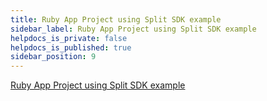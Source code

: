 ```yaml
---
title: Ruby App Project using Split SDK example
sidebar_label: Ruby App Project using Split SDK example
helpdocs_is_private: false
helpdocs_is_published: true
sidebar_position: 9
---
```


<p>
  <button hidden style={{borderRadius:'8px', border:'1px', fontFamily:'Courier New', fontWeight:'800', textAlign:'left'}}> help.split.io link: https://help.split.io/hc/en-us/articles/360015663711-Ruby-App-Project-using-Split-SDK-example </button>
</p>

[Ruby App Project using Split SDK example](https://github.com/Split-Community/Split-SDKs-Examples/tree/main/Ruby-SDK)
